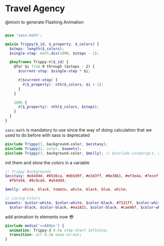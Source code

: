 # Travel Agency

@mixin to generate Flashing Animation

```scss

@use 'sass:math';

@mixin Trippy($_id, $_property, $_colors) {
  $steps: length($_colors);
  $single-step: math.div(100%, $steps - 1);

  @keyframes Trippy-#{$_id} {
    @for $i from 0 through ($steps - 2) {
      $current-stop: $single-step * $i;

      #{$current-stop} {
        #{$_property}: nth($_colors, $i + 1);
      }
    }

    100% {
      #{$_property}: nth($_colors, $steps);
    }
  }
}
```
`sass:math` is mandatory to use since the way of doing calculation that we used to do before with sass is deprecated

```scss
@include Trippy(1, background-color, $ecstasy);
@include Trippy(2, color, $sweets);
@include Trippy(3, background-color, $molly); // @include LoveDrug(1, $sweets);
```
init them and store the colors in a variable 

```scss
// Trippy Backgrounds
$ecstasy: #a54dd4, #8536ca, #db5d9f, #e3d3ff, #0e38b1, #ef3e4a, #7eceff, #1b1d1c,
  #fbfe56, #9c9cdd, #a54dd4;

$molly: white, black, tomato, white, black, blue, white;

// Loving Colors
$sweets: $color-white, $color-white, $color-black, #7121ff, $color-white,
  $color-black, $color-black, #ea1821, $color-black, #cae9bf, $color-white;
```

add animation to elements now 😎

```scss
@include media('<=689px') {
  animation: Trippy-3 0.5s step-start infinite;
  transition: all 0.2s ease-in-out;
}
```
